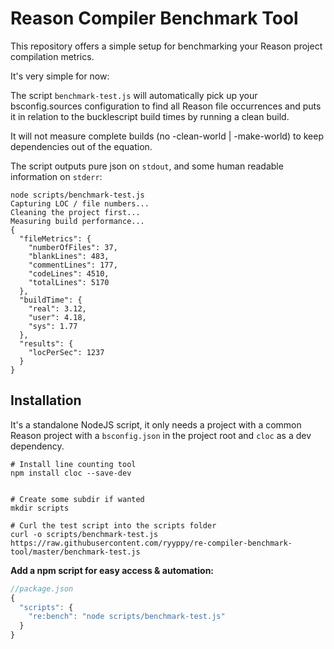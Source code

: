 # Reason Compiler Benchmark Tool

This repository offers a simple setup for benchmarking your Reason project
compilation metrics.

It's very simple for now:

The script `benchmark-test.js` will automatically pick up your bsconfig.sources
configuration to find all Reason file occurrences and puts it in relation to
the bucklescript build times by running a clean build.

It will not measure complete builds (no -clean-world | -make-world) to keep
dependencies out of the equation.

The script outputs pure json on `stdout`, and some human readable information
on `stderr`:

```
node scripts/benchmark-test.js
Capturing LOC / file numbers...
Cleaning the project first...
Measuring build performance...
{
  "fileMetrics": {
    "numberOfFiles": 37,
    "blankLines": 483,
    "commentLines": 177,
    "codeLines": 4510,
    "totalLines": 5170
  },
  "buildTime": {
    "real": 3.12,
    "user": 4.18,
    "sys": 1.77
  },
  "results": {
    "locPerSec": 1237
  }
}
```

## Installation

It's a standalone NodeJS script, it only needs a project with a common Reason
project with a `bsconfig.json` in the project root and `cloc` as a dev
dependency.

```
# Install line counting tool
npm install cloc --save-dev


# Create some subdir if wanted
mkdir scripts

# Curl the test script into the scripts folder
curl -o scripts/benchmark-test.js https://raw.githubusercontent.com/ryyppy/re-compiler-benchmark-tool/master/benchmark-test.js
```

**Add a npm script for easy access & automation:**

```js
//package.json
{
  "scripts": {
    "re:bench": "node scripts/benchmark-test.js"
  }
}
```
